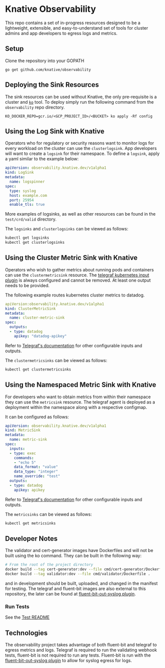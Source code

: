 # Knative Observability
This repo contains a set of in-progress resources designed
to be a lightweight, extensible, and easy-to-understand set of
tools for cluster admins and app developers to egress logs and metrics.


## Setup
Clone the repository into your GOPATH

```
go get github.com/knative/observability
```

## Deploying the Sink Resources
The sink resources can be used without Knative, the only pre-requisite is a
cluster and [`ko`][ko] tool. To deploy simply run the following command from
the `observability` repo directory.

```
KO_DOCKER_REPO=gcr.io/<GCP_PROJECT_ID>/<BUCKET> ko apply -Rf config
```

## Using the Log Sink with Knative
Operators who for regulatory or security reasons want to monitor
logs for every workload on the cluster can use the `clusterlogsink`.
App developers will want to create a `logsink` for their namespace. To
define a `logsink`, apply a yaml similar to the example below:

```yaml
apiVersion: observability.knative.dev/v1alpha1
kind: LogSink
metadata:
  name: logspinner
spec:
  type: syslog
  host: example.com
  port: 25954
  enable_tls: true
```

More examples of logsinks, as well as other resources can be found
in the `test/crd/valid` directory.

The `logsinks` and `clusterlogsinks` can be viewed as follows:

```bash
kubectl get logsinks
kubectl get clusterlogsinks
```

## Using the Cluster Metric Sink with Knative

Operators who wish to gather metrics about running pods and containers can use
the `clustermetricsink` resource. The [telegraf kubernetes input
plugin][telegraf-k8s] is always configured and cannot be removed. At least one
output needs to be provided.

The following example routes kubernetes cluster metrics to datadog.

```yaml
apiVersion:observability.knative.dev/v1alpha1
kind: ClusterMetricSink
metadata:
  name: cluster-metric-sink
spec:
  outputs:
  - type: datadog
    apikey: "datadog-apikey"
```

Refer to [Telegraf's documentation][telegraf-docs] for other configurable
inputs and outputs.

The `clustermetricsinks` can be viewed as follows:

```bash
kubectl get clustermetricsinks
```

## Using the Namespaced Metric Sink with Knative

For developers who want to obtain metrics from within their namespace they can
use the `metricsink` resource. The telegraf agent is deployed as a deployment
within the namespace along with a respective configmap.

It can be configured as follows:

```yaml
apiVersion: observability.knative.dev/v1alpha1
kind: MetricSink
metadata:
  name: metric-sink
spec:
  inputs:
  - type: exec
    commands:
    - "echo 5"
    data_format: "value"
    data_type: "integer"
    name_override: "test"
  outputs:
  - type: datadog
    apikey: apikey
```

Refer to [Telegraf's documentation][telegraf-docs] for other configurable
inputs and outputs.

The `metricsinks` can be viewed as follows:

```bash
kubectl get metricsinks
```

## Developer Notes

The validator and cert-generator images have Dockerfiles and will not be
built using the ko command. They can be built in the following way:

```bash
# From the root of the project directory
docker build --tag cert-generator:dev --file cmd/cert-generator/Dockerfile .
docker build --tag validator:dev --file cmd/validator/Dockerfile .
```

 and in development should be built, uploaded, and
changed in the manifest for testing. The telegraf and fluent-bit images are
also external to this repository, the later can be found at
[fluent-bit-out-syslog plugin][out-syslog].

### Run Tests

See the [Test README][test-readme]

## Technologies

The observability project takes advantage of both fluent-bit and telegraf to
egress metrics and logs. Telegraf is required to run the validating webhook
tests, fluent-bit is not required to run any tests. Fluent-bit is run with the
[fluent-bit-out-syslog plugin][out-syslog] to allow for syslog egress for
logs.

[out-syslog]: https://github.com/pivotal-cf/fluent-bit-out-syslog
[ko]: https://github.com/google/ko
[telegraf-k8s]: https://docs.influxdata.com/telegraf/v1.10/plugins/inputs/#kubernetes
[telegraf-docs]: https://docs.influxdata.com/telegraf/v1.10/plugins/
[test-readme]: test/README.md

